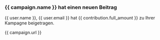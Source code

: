 ### {{ campaign.name }} hat einen neuen Beitrag

{{ user.name }}, {{ user.email }} hat {{ contribution.full_amount }} zu Ihrer Kampagne beigetragen.

{{ campaign.url }}
